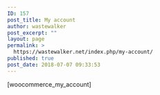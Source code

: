 ```yaml
---
ID: 157
post_title: My account
author: wastewalker
post_excerpt: ""
layout: page
permalink: >
  https://wastewalker.net/index.php/my-account/
published: true
post_date: 2018-07-07 09:33:53
---
```

[woocommerce_my_account]